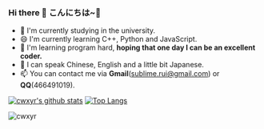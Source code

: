 ### Hi there 👋 こんにちは~🎈

<!--
**cwxyr/cwxyr** is a ✨ _special_ ✨ repository because its `README.md` (this file) appears on your GitHub profile.

Here are some ideas to get you started:

![profile](https://cdn2.sublimerui.top/2020/12/09/b7a9d6d2df001.jpeg)
![profile](https://cdn2.sublimerui.top/2020/10/11/00ed4f7376d3b.png)
-->

- 🔭 I'm currently studying in the university.
- 😄 I'm currently learning C++, Python and JavaScript.
- 🍗 I'm learning program hard, **hoping that one day I can be an excellent coder.**
- 💬 I can speak Chinese, English and a little bit Japanese.
- 📫 You can contact me via **Gmail**(sublime.rui@gmail.com) or **QQ**(466491019).

[![cwxyr's github stats](https://github-readme-stats.vercel.app/api?username=cwxyr&hide_title=true)](https://github.com/anuraghazra/github-readme-stats)
[![Top Langs](https://github-readme-stats.vercel.app/api/top-langs/?username=cwxyr&layout=compact)](https://github.com/anuraghazra/github-readme-stats)

![cwxyr](https://count.getloli.com/get/@cwxyr)

<!--
[![cwxyr's github stats](https://github-readme-stats.vercel.app/api?username=cwxyr)](https://github.com/cwxyr/github-readme-stats)
- 👯 I’m looking to collaborate on ...
- 🤔 I’m looking for help with ...
- 💬 Ask me about ...
- 📫 How to reach me: ...
- 😄 Pronouns: ...
- ⚡ Fun fact: ...
-->
